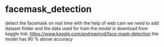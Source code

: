 # facemask_detection
detect the facemask on real time with the help of web cam
we need to add dataset folder and the data used for train the model is download from kaggle link: https://www.kaggle.com/andrewmvd/face-mask-detection
the model has 90 % above accuracy
